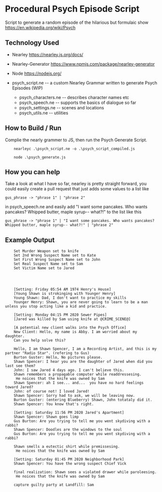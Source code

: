 # Procedural Psych Episode Script

Script to generate a random episode of the hilarious but formulaic show https://en.wikipedia.org/wiki/Psych


## Technology Used

 - Nearley https://nearley.js.org/docs/
 - Nearley-Generator https://www.npmjs.com/package/nearley-generator
 - Node https://nodejs.org/

 - psych_script.ne 			-- a custom Nearley Grammar written to generate Psych Episodes (WIP)
	 - psych_characters.ne 	-- describes character names etc
	 - psych_speech.ne 		-- supports the basics of dialogue so far
	 - psych_settings.ne 	-- scenes and locations
	 - psych_utils.ne 		-- utilities

## How to Build / Run
  Complie the nearly grammer to JS, then run the Psych Generate Script.

		nearleyc .\psych_script.ne -o .\psych_script_compiled.js

		node .\psych_generate.js

## How you can help
Take a look at what I have so far, nearley is pretty straight forward, you could easily create a pull request that just adds some values to a list like

    gus_phrase -> "phrase 1" | "phrase 2"
in psych_speech.ne and easily add "I want some pancakes. Who wants pancakes? Whipped butter, maple syrup-- what?!" to the list like this

    gus_phrase -> "phrase 1" | "I want some pancakes. Who wants pancakes? Whipped butter, maple syrup-- what?!" | "phrase 2"

 ## Example Output
 
		Set Murder Weapon set to knife
		Set 2nd Wrong Suspect Name set to Kate
		Set First Wrong Suspect Name set to John
		Set Real Suspect Name set to Sam
		Set Victim Name set to Jared




		[Setting: Friday 05:54 AM 1974 Henry's House]
		[Young Shawn is strokinging with Younger Henry]
		Young Shawn: Dad, I don't want to practice my skills
		Younger Henry: Shawn, you are never going to learn to be a man unless you stop acting like a kid and practice.

		[Setting: Monday 04:15 PM 2020 Sewer Pipes]
		[Jared was killed by Sam using knife at @CRIME_SCENE@]

		[A potential new client walks into the Psych Office]
		New Client: Hello, my name is Abby. I am worried about my daughter.
		Can you help solve this?

		Hello, I am Shawn Spencer, I am a Recording Artist, and this is my partner "Radio Star". (refering to Gus)
		Burton Guster: Hello, No pictures please.
		Shawn Spencer: I hear you are the daughter of Jared when did you last see them?
		John: I saw Jared 4 days ago. I can't believe this.
		Shawn remembers a propagable computer while readdressesing.
		 He noices that the knife was owned by Sam
		Shawn Spencer: ah I see... and...  you have no hard feelings toward Jared?
		John: of course not! I loved Jared!
		Shawn Spencer: Sorry had to ask, we will be leaving now.
		Burton Guster: (entering Blueberry) Shawn, John totataly did it.
		Shawn Spencer: You know that's right.

		[Setting: Saturday 11:56 PM 2020 Jared's Apartment]
		Shawn Spencer: Shawn goes limp
		Gus Burton: Are you trying to tell me you went skydiving with a rabbi?
		Shawn Spencer: Doodles are the windows to the soul
		Gus Burton: Are you trying to tell me you went skydiving with a rabbi?

		Shawn smells a eutectic shirt while premissesing.
		 He noices that the knife was owned by Sam

		[Setting: Saturday 01:45 PM 2020 Neighborhood Park]
		Shawn Spencer: You have the wrong suspect Chief Vick

		final realization: Shawn sees a violated drawer while paroleesing.
		 He noices that the knife was owned by Sam

		capture guilty party at Landfill: Sam